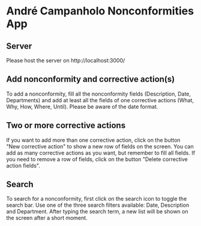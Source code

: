 # André Campanholo Nonconformities App


## Server

Please host the server on http://localhost:3000/

## Add nonconformity and corrective action(s)

To add a nonconformity, fill all the nonconformity fields (Description, Date, Departments) and add at least all the fields of one corrective actions (What, Why, How, Where, Until). Please be aware of the date format.

## Two or more corrective actions

If you want to add more than one corrective action, click on the button "New corrective action" to show a new row of fields on the screen. You can add as many corrective actions as you want, but remember to fill all fields. If you need to remove a row of fields, click on the button "Delete corrective action fields".

## Search

To search for a nonconformity, first click on the search icon to toggle the search bar. Use one of the three search filters available: Date, Description and Department. After typing the search term, a new list will be shown on the screen after a short moment.



